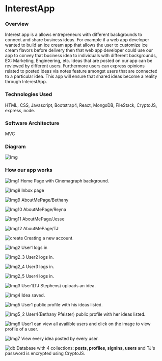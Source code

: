 # InterestApp

### Overview
Interest app is a allows entrepreneurs with different backgrounds to connect and share business ideas. For example if a web app developer wanted to build an ice cream app that allows the user to customize ice cream flavors before delivery then that web app developer could use our app to convey that business idea to individuals with different backgrounds, EX: Marketing, Engineering, etc. Ideas that are posted on our app can be reviewed by different users. Furthermore users can express opinions related to posted ideas via notes feature amongst users that are connected to a particular idea. This app will ensure that shared ideas become a reality through InterestApp.

### Technologies Used
HTML, CSS, Javascript, Bootstrap4, React, MongoDB, FileStack, CryptoJS, express, node.

### Software Architecture
MVC

### Diagram
![Img](https://github.com/tdsteph1/InterestApp/blob/master/client/public/images/UseCase.jpg)

### How our app works

![Img1](https://github.com/tdsteph1/InterestApp/blob/master/client/public/images/Img1.png)
Home Page with Cinemagraph background.

![Img8](https://github.com/tdsteph1/InterestApp/blob/master/client/public/images/Img8.png)
Inbox page

![Img9](https://github.com/tdsteph1/InterestApp/blob/master/client/public/images/Img9.png)
AboutMePage/Bethany

![Img10](https://github.com/tdsteph1/InterestApp/blob/master/client/public/images/Img10.png)
AboutMePage/Reyna

![Img11](https://github.com/tdsteph1/InterestApp/blob/master/client/public/images/Img11.png)
AboutMePage/Jesse

![Img12](https://github.com/tdsteph1/InterestApp/blob/master/client/public/images/Img12.png)
AboutMePage/TJ

![create](https://github.com/tdsteph1/InterestApp/blob/master/client/public/images/create.png)
Creating a new account.

![Img2](https://github.com/tdsteph1/InterestApp/blob/master/client/public/images/Img2.png)
User1 logs in.

![Img2_3](https://github.com/tdsteph1/InterestApp/blob/master/client/public/images/Img2_3.png)
User2 logs in.

![Img2_4](https://github.com/tdsteph1/InterestApp/blob/master/client/public/images/Img2_4.png)
User3 logs in.

![Img2_5](https://github.com/tdsteph1/InterestApp/blob/master/client/public/images/Img2_5.png)
User4 logs in.

![Img3](https://github.com/tdsteph1/InterestApp/blob/master/client/public/images/Img3.png)
User1(TJ Stephens) uploads an idea.

![Img4](https://github.com/tdsteph1/InterestApp/blob/master/client/public/images/Img4.png)
Idea saved.

![Img5](https://github.com/tdsteph1/InterestApp/blob/master/client/public/images/Img5.png)
User1 public profile with his ideas listed.

![Img5_2](https://github.com/tdsteph1/InterestApp/blob/master/client/public/images/Img5_2.png)
User4(Bethany Pfeister) public profile with her ideas listed.

![Img6](https://github.com/tdsteph1/InterestApp/blob/master/client/public/images/Img6.png)
User1 can view all availible users and click on the image to view profile of a user.

![Img7](https://github.com/tdsteph1/InterestApp/blob/master/client/public/images/Img7.png)
View every idea posted by every user.

![db](https://github.com/tdsteph1/InterestApp/blob/master/client/public/images/db.png)
Database with 4 collections: **posts, profiles, signins, users** and TJ's password is encrypted using CryptoJS.




